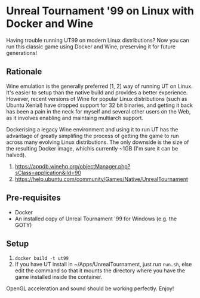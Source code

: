 # Unreal Tournament '99 on Linux with Docker and Wine

Having trouble running UT99 on modern Linux distributions? Now you can run this
classic game using Docker and Wine, preserving it for future generations!

## Rationale

Wine emulation is the generally preferred [1, 2] way of running UT on Linux. It's easier to setup than the native build and provides a better experience. However, recent versions of Wine for popular Linux distributions (such as Ubuntu Xenial) have dropped support for 32 bit binaries, and getting it back has been a pain in the neck for myself and several other users on the Web, as it involves enabling and maintaing multiarch support.

Dockerising a legacy Wine environment and using it to run UT has the advantage of greatly simplifing the process of getting the game to run across many evolving Linux distributions. The only downside is the size of the resulting Docker image, whichis currently ~1GB (I'm sure it can be halved).

1. https://appdb.winehq.org/objectManager.php?sClass=application&iId=90
2. https://help.ubuntu.com/community/Games/Native/UnrealTournament

## Pre-requisites

 * Docker
 * An installed copy of Unreal Tournament '99 for Windows (e.g. the GOTY)

## Setup

 1. `docker build -t ut99`
 2. If you have UT install in ~/Apps/UnrealTournament, just run `run.sh`, else
    edit the command so that it mounts the directory where you have the game
    installed inside the container.

OpenGL acceleration and sound should be working perfectly. Enjoy!
